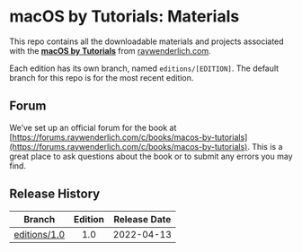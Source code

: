 # macOS by Tutorials: Materials

This repo contains all the downloadable materials and projects associated with the **[macOS by Tutorials](https://www.raywenderlich.com/books/macos-by-tutorials)** from [raywenderlich.com](https://www.raywenderlich.com).

Each edition has its own branch, named `editions/[EDITION]`. The default branch for this repo is for the most recent edition.

## Forum

We’ve set up an official forum for the book at [https://forums.raywenderlich.com/c/books/macos-by-tutorials](https://forums.raywenderlich.com/c/books/macos-by-tutorials). This is a great place to ask questions about the book or to submit any errors you may find.

## Release History

| Branch                                                                           | Edition | Release Date |
| -------------------------------------------------------------------------------- |:-------:|:------------:|
| [editions/1.0](https://github.com/raywenderlich/mos-materials/tree/editions/1.0) | 1.0     | 2022-04-13   |

